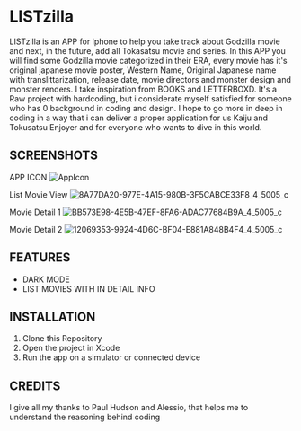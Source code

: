 # LISTzilla
LISTzilla is an APP for Iphone to help you take track about Godzilla movie and next, in the future, add all Tokasatsu movie and series. In this APP you will find some Godzilla movie categorized in their ERA, every movie has it's original japanese movie poster, Western Name, Original Japanese name with translittarization, release date, movie directors and monster design and monster renders. I take inspiration from BOOKS and LETTERBOXD. It's a Raw project with hardcoding, but i considerate myself satisfied for someone who has 0 background in coding and design. I hope to go more in deep in coding in a way that i can deliver a proper application for us Kaiju and Tokusatsu Enjoyer and for everyone who wants to dive in this world.    
## SCREENSHOTS
APP ICON
![AppIcon](https://github.com/user-attachments/assets/bcf69fe6-7f98-4e73-be2f-2949f3c138bb)


List Movie View
![8A77DA20-977E-4A15-980B-3F5CABCE33F8_4_5005_c](https://github.com/user-attachments/assets/4623e894-e9ed-4f5b-af15-91423eeee617)


Movie Detail 1
![BB573E98-4E5B-47EF-8FA6-ADAC77684B9A_4_5005_c](https://github.com/user-attachments/assets/762d6ec5-6f90-4e39-8a7c-fef0d28790f0)


Movie Detail 2
![12069353-9924-4D6C-BF04-E881A848B4F4_4_5005_c](https://github.com/user-attachments/assets/82739f41-6f3a-4a8f-a547-719138232ed6)

## FEATURES
- DARK MODE
- LIST MOVIES WITH IN DETAIL INFO

## INSTALLATION
1. Clone this Repository
2. Open the project in Xcode
3. Run the app on a simulator or connected device

## CREDITS  
I give all my thanks to Paul Hudson and Alessio, that helps me to understand the reasoning behind coding
